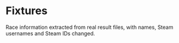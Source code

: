 Fixtures
========

Race information extracted from real result files, with names, Steam usernames
and Steam IDs changed.
